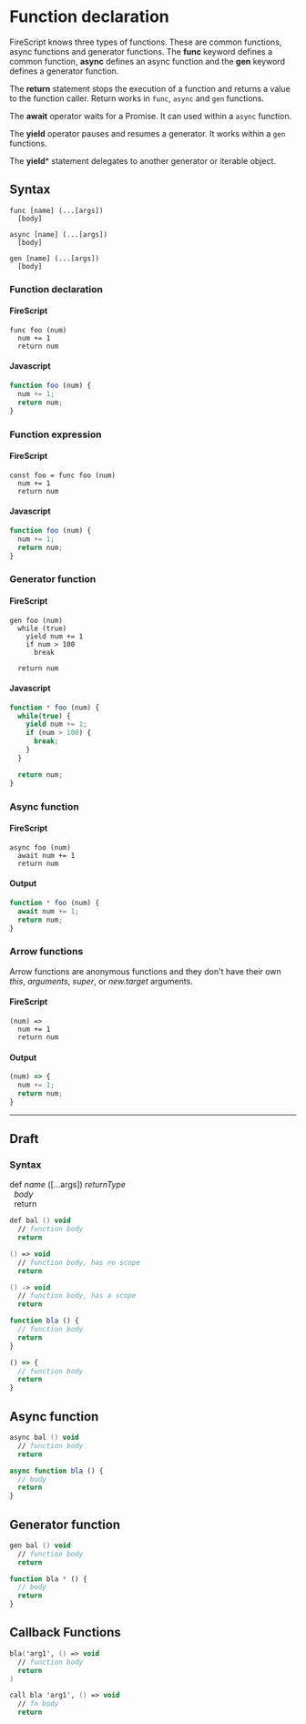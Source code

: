 Function declaration
====================

FireScript knows three types of functions. These are common functions, async functions and generator functions. The **func** keyword defines a common function, **async** defines an async function and the **gen** keyword defines a generator function.

The **return** statement stops the execution of a function and returns a value to the function caller. Return works in `func`, `async` and `gen` functions.

The **await** operator waits for a Promise. It can used within a `async` function.

The **yield** operator pauses and resumes a generator. It works within a `gen` functions.

The **yield*** statement delegates to another generator or iterable object.

Syntax
------

```
func [name] (...[args])
  [body]
```

```
async [name] (...[args])
  [body]
```

```
gen [name] (...[args])
  [body]
```

### Function declaration

#### FireScript

```fire
func foo (num)
  num += 1
  return num
```


#### Javascript

```js
function foo (num) {
  num += 1;
  return num;
}
```

### Function expression

#### FireScript

```fire
const foo = func foo (num)
  num += 1
  return num
```

#### Javascript

```js
function foo (num) {
  num += 1;
  return num;
}
```

### Generator function

#### FireScript

```fire
gen foo (num)
  while (true)
    yield num += 1
    if num > 100
      break

  return num
```

#### Javascript

```js
function * foo (num) {
  while(true) {
    yield num += 1;
    if (num > 100) {
      break;
    }
  }

  return num;
}
```

### Async function

#### FireScript

```fire
async foo (num)
  await num += 1
  return num
```

#### Output

```js
function * foo (num) {
  await num += 1;
  return num;
}
```

### Arrow functions

Arrow functions are anonymous functions and they don't have their own *this*, *arguments*, *super*, or *new.target* arguments.

#### FireScript

```fire
(num) =>
  num += 1
  return num
```

#### Output

```js
(num) => {
  num += 1;
  return num;
}
```

---

## Draft

### Syntax

def *name* ([...args]) *returnType*  
&nbsp; *body*  
&nbsp; return  

```fs
def bal () void
  // function body
  return

() => void
  // function body, has no scope
  return

() -> void
  // function body, has a scope
  return
```

```js
function bla () {
  // function body
  return
}

() => {
  // function body
  return
}
```

## Async function

```fs
async bal () void
  // function body
  return
```

```js
async function bla () {
  // body
  return
}
```

## Generator function

```fs
gen bal () void
  // function body
  return
```

```js
function bla * () {
  // body
  return
}
```

## Callback Functions

```fs
bla('arg1', () => void
  // function body
  return
)

call bla 'arg1', () => void
  // fn body
  return

```
